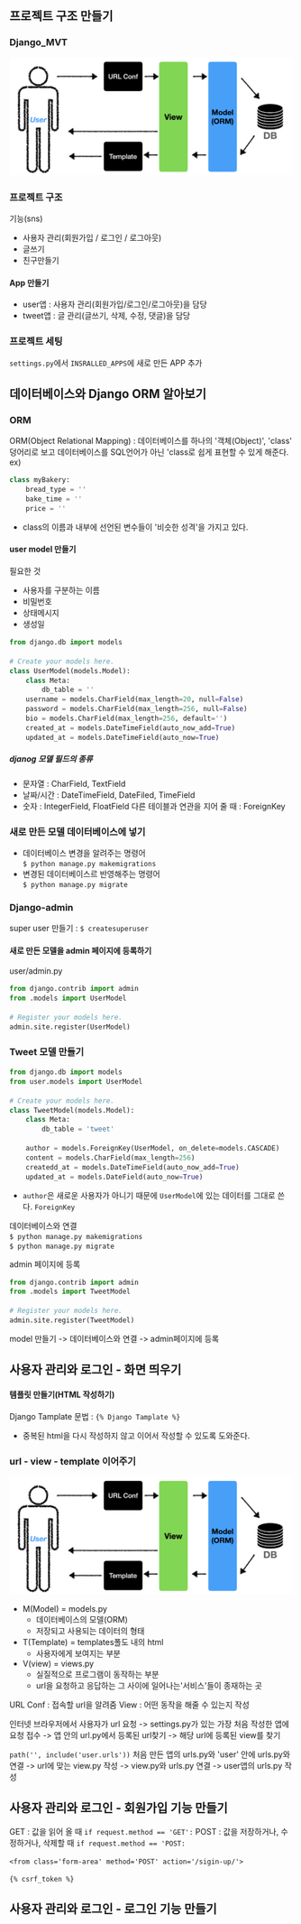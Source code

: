 ## 프로젝트 구조 만들기
### Django_MVT
![Django_MVT](/image/Django%20MVT.png)

### 프로젝트 구조
기능(sns)
- 사용자 관리(회원가입 / 로그인 / 로그아웃)
- 글쓰기
- 친구만들기

#### App 만들기
- user앱 : 사용자 관리(회원가입/로그인/로그아웃)을 담당
- tweet앱 : 글 관리(글쓰기, 삭제, 수정, 댓글)을 담당

### 프로젝트 세팅
`settings.py`에서 `INSRALLED_APPS`에 새로 만든 APP 추가

## 데이터베이스와 Django ORM 알아보기
### ORM
ORM(Object Relational Mapping) : 데이터베이스를 하나의 '객체(Object)', 'class' 덩어리로 보고 데이터베이스를 SQL언어가 아닌 'class로 쉽게 표현할 수 있게 해준다.
<br>
ex)

```Python
class myBakery:
    bread_type = ''
    bake_time = ''
    price = ''
```
- class의 이름과 내부에 선언된 변수들이 '비슷한 성격'을 가지고 있다.

#### user model 만들기
필요한 것
- 사용자를 구분하는 이름
- 비밀번호
- 상태메시지
- 생성일

```Python
from django.db import models

# Create your models here.
class UserModel(models.Model):
    class Meta:
        db_table = ''
    username = models.CharField(max_length=20, null=False)
    password = models.CharField(max_length=256, null=False)
    bio = models.CharField(max_length=256, default='')
    created_at = models.DateTimeField(auto_now_add=True)
    updated_at = models.DateTimeField(auto_now=True)
```

##### djanog 모델 필드의 종류
- 문자열 : CharField, TextField
- 날짜/시간 : DateTimeField, DateFiled, TimeField
- 숫자 : IntegerField, FloatField
다른 테이블과 연관을 지어 줄 때 : ForeignKey

### 새로 만든 모델 데이터베이스에 넣기
- 데이터베이스 변경을 알려주는 명령어<br>
`$ python manage.py makemigrations`
- 변경된 데이터베이스르 반영해주는 명령어<br>
`$ python manage.py migrate`

### Django-admin
super user 만들기 : `$ createsuperuser`

#### 새로 만든 모델을 admin 페이지에 등록하기
user/admin.py
```Python
from django.contrib import admin
from .models import UserModel

# Register your models here.
admin.site.register(UserModel)
```

### Tweet 모델 만들기
```Python
from django.db import models
from user.models import UserModel

# Create your models here.
class TweetModel(models.Model):
    class Meta:
        db_table = 'tweet'
    
    author = models.ForeignKey(UserModel, on_delete=models.CASCADE)
    content = models.CharField(max_length=256)
    createdd_at = models.DateTimeField(auto_now_add=True)
    updated_at = models.DateField(auto_now=True)
```
- `author`은 새로운 사용자가 아니기 때문에 `UserModel`에 있는 데이터를 그대로 쓴다. `ForeignKey`

데이터베이스와 연결<br>
`$ python manage.py makemigrations`<br>
`$ python manage.py migrate`<br>

admin 페이지에 등록
```Python
from django.contrib import admin
from .models import TweetModel

# Register your models here.
admin.site.register(TweetModel)
``` 

model 만들기 -> 데이터베이스와 연결 -> admin페이지에 등록

## 사용자 관리와 로그인 - 화면 띄우기
#### 템플릿 만들기(HTML 작성하기)
Django Tamplate 문법 : `{% Django Tamplate %}`
- 중복된 html을 다시 작성하지 않고 이어서 작성할 수 있도록 도와준다.

### url - view - template 이어주기
![Django_MVT](/image/Django%20MVT.png)
- M(Model) = models.py
    - 데이터베이스의 모델(ORM)
    - 저장되고 사용되는 데이터의 형태
- T(Template) = templates폴도 내의 html
    - 사용자에게 보여지는 부분
- V(view) = views.py
    - 실질적으로 프로그램이 동작하는 부분
    - url을 요청하고 응답하는 그 사이에 일어나는'서비스'들이 종재하는 곳

URL Conf : 접속할 url을 알려줌
View : 어떤 동작을 해줄 수 있는지 작성

인터넷 브라우저에서 사용자가 url 요청 
-> settings.py가 있는 가장 처음 작성한 앱에 요청 접수 
-> 앱 안의 url.py에서 등록된 url찾기
-> 해당 url에 등록된 view를 찾기

`path('', include('user.urls'))` 처음 만든 앱의 urls.py와 'user' 안에 urls.py와 연결
-> url에 맞는 view.py 작성
-> view.py와 urls.py 연결
-> user앱의 urls.py 작성

## 사용자 관리와 로그인 - 회원가입 기능 만들기
GET : 값을 읽어 올 때
`if request.method == 'GET':`
POST : 값을 저장하거나, 수정하거나, 삭제할 때
`if request.method == 'POST:`

`<from class='form-area' method='POST' action='/sigin-up/'>`

`{% csrf_token %}`

## 사용자 관리와 로그인 - 로그인 기능 만들기
